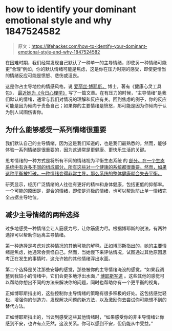 # how to identify your dominant emotional style and why 1847524582

> 原文：<https://lifehacker.com/how-to-identify-your-dominant-emotional-style-and-why-1847524582>

在困难时期，我们经常发现自己默认了一种单一的主导情绪，即使另一种情绪可能更“合理”例如，你的默认情绪可能是焦虑，这是你在压力时期的感受，即使更恰当的情绪反应可能是愤怒、悲伤或沮丧。

这是你占主导地位的情感风格，说 [爱丽丝·博耶斯，](https://www.psychologytoday.com/us/contributors/alice-boyes-phd) 博士，著有《健康心灵工具包》， [最近她为《今日心理学》](https://www.psychologytoday.com/us/blog/in-practice/202108/whats-your-emotional-style) 写了一篇文章。在有压力的时候，“主导情绪”是我们默认的情绪，通常与我们对情况的理解和反应有关。回到焦虑的例子，你的反应可能是因为倾向于责备自己；如果你的主要情绪是愤怒，那可能是因为你倾向于认为别人试图伤害你。



## **为什么能够感受一系列情绪很重要**

我们默认自己的主导情绪，因为这是我们知道的，也是我们最熟悉的。然而，能够体验一系列情绪是很重要的，因为这通常是更健康、更快乐生活的关键。

思考情绪的一种方式是将所有不同的情绪视为平衡生态系统 的 [部分。在一个生态系统中有许多不同的组成部分，所有这些对一个健康的系统都很重要。然而，如果这种平衡被打破，一种情绪变得非常主导，那么系统的整体健康就会失去平衡。](https://www.thecut.com/2017/08/emotional-diversity-is-more-important-than-happiness.html)

研究显示，经历广泛情绪的人往往有更好的精神和身体健康，包括更低的抑郁率。一个可能的原因是，混合的情绪，即使是消极的情绪，也可以帮助防止单一情绪完全占据主导地位。

## **减少主导情绪的两种选择**

过多地感受一种情绪会让人筋疲力尽，让你筋疲力尽。根据博耶斯的说法，有两种选择可以帮助你远离主导情绪。



第一种选择是考虑对这种情况的其他可能的解释。正如博耶斯指出的，她的主要情绪是焦虑，她通常会责怪自己。然而，当她慢下来评估情况，试图通过其他原因思考正在发生的事情时，这允许她的其他情绪浮出水面。

第二个选择是关注那些安静的感觉，那些被你的主导情绪淹没的感觉。“如果我调整到我较小的情绪中，它们会更多地浮出水面，” [博耶斯写道](https://www.psychologytoday.com/us/blog/in-practice/202108/whats-your-emotional-style) 。这些其他的感觉可以帮助你想出不同的方法来解决你的问题，同时也帮助你有一个更平衡的视角。

正如博耶斯指出的，这些控制你主导情绪的策略有很多积极的好处。这包括感觉轻松，增强你的创造力，发现解决问题的新方法，以及激励你去尝试你可能想不到的替代方法。

正如博耶斯指出的，当谈到感受这些其他情绪时，“如果感受你的非主导情绪让你感到不安，也许有点茫然，这没关系。你可以感到不安，但仍能从中受益。”

